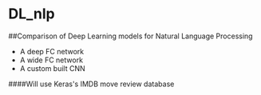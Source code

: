 # DL_nlp
##Comparison of Deep Learning models for Natural Language Processing

* A deep FC network
* A wide FC network
* A custom built CNN

####Will use Keras's IMDB move review database 

 